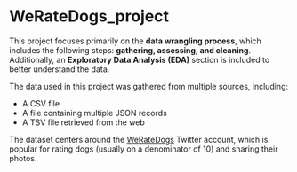 # WeRateDogs_project
This project focuses primarily on the **data wrangling process**, which includes the following steps: **gathering, assessing, and cleaning**. Additionally, an **Exploratory Data Analysis (EDA)** section is included to better understand the data.

The data used in this project was gathered from multiple sources, including:
- A CSV file
- A file containing multiple JSON records
- A TSV file retrieved from the web

The dataset centers around the [WeRateDogs](https://twitter.com/dog_rates) Twitter account, which is popular for rating dogs (usually on a denominator of 10) and sharing their photos.
